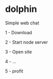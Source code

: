 # dolphin
Simple web chat


1 - Download

2 - Start node server

3 - Open site

4 - ...

5 - profit

